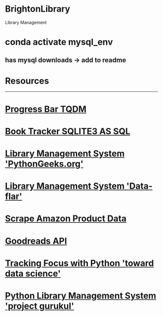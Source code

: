 # BrightonLibrary
Library Management 

# conda activate mysql_env 
## has mysql downloads -> add to readme 


# Resources
---
# [Progress Bar TQDM](https://www.pythonpool.com/python-tqdm/)
# [Book Tracker SQLITE3 AS SQL](https://github.com/pattman/Simple-Book-Tracker/blob/master/book_tracker.py)
# [Library Management System 'PythonGeeks.org'](https://pythongeeks.org/python-library-management-system-project/)
# [Library Management System 'Data-flar'](https://data-flair.training/blogs/library-management-system-python-project/)
# [Scrape Amazon Product Data](https://www.scrapehero.com/tutorial-how-to-scrape-amazon-product-details-using-python-and-selectorlib/)
# [Goodreads API](https://www.goodreads.com/api)
# [Tracking Focus with Python 'toward data science'](https://towardsdatascience.com/tracking-your-focus-with-python-bcd804f1f6f2)
# [Python Library Management System 'project gurukul'](https://projectgurukul.org/python-library-management-system/)


